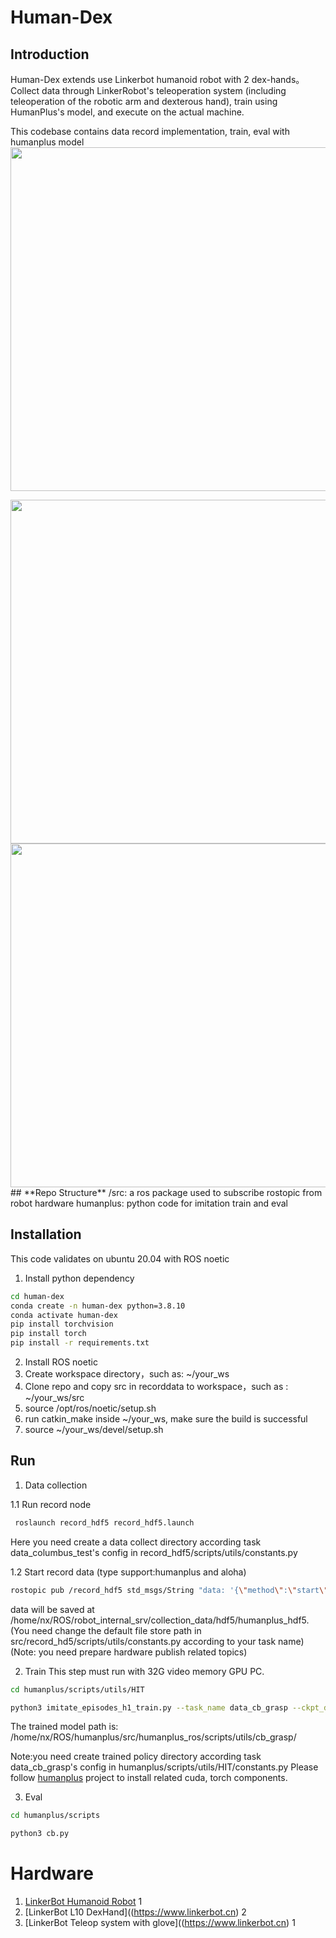 # **Human-Dex**

## **Introduction**
Human-Dex extends use Linkerbot humanoid robot with 2 dex-hands。Collect data through LinkerRobot's teleoperation system (including teleoperation of the robotic arm and dexterous hand), train using HumanPlus's model, and execute on the actual machine.

This codebase contains data record implementation, train, eval with humanplus model
<img  src="resource/grasp.gif" width="550">

<img  src="resource/grasp1.jpg" width="550">
<img  src="resource/grasp2.jpg" width="550">
## **Repo Structure**
/src: a ros package used to subscribe rostopic from robot hardware
humanplus: python code for imitation train and eval

## **Installation**

This code validates on ubuntu 20.04 with ROS noetic
1. Install python dependency
```sh
cd human-dex
conda create -n human-dex python=3.8.10
conda activate human-dex
pip install torchvision
pip install torch
pip install -r requirements.txt
```
2. Install ROS noetic 
3. Create workspace directory，such as: ~/your_ws
4. Clone repo and copy src in recorddata to workspace，such as : ~/your_ws/src
5. source /opt/ros/noetic/setup.sh 
6. run catkin_make inside ~/your_ws, make sure the build is successful
7. source ~/your_ws/devel/setup.sh


## **Run**

1. Data collection

1.1 Run record node
```sh
 roslaunch record_hdf5 record_hdf5.launch
```
Here you need create a data collect directory according  task data_columbus_test's config in record_hdf5/scripts/utils/constants.py 

1.2 Start record data (type support:humanplus and aloha)
```sh
rostopic pub /record_hdf5 std_msgs/String "data: '{\"method\":\"start\",\"type\":\"humanplus\"}'"
```
data will be saved at /home/nx/ROS/robot_internal_srv/collection_data/hdf5/humanplus_hdf5. (You need change the default file store path in src/record_hd5/scripts/utils/constants.py according to your task name)
(Note: you need prepare hardware publish related topics)

2. Train
This step must run with 32G video memory GPU PC.
```sh
cd humanplus/scripts/utils/HIT

python3 imitate_episodes_h1_train.py --task_name data_cb_grasp --ckpt_dir cb_grasp/ --policy_class HIT --chunk_size 50 --hidden_dim 512 --batch_size 48 --dim_feedforward 512 --lr 1e-5 --seed 0 --num_steps 100000 --eval_every 1000 --validate_every 1000 --save_every 1000 --no_encoder --backbone resnet18 --same_backbones --use_pos_embd_image 1 --use_pos_embd_action 1 --dec_layers 6 --gpu_id 0 --feature_loss_weight 0.005 --use_mask --data_aug
```
The trained model path is:
/home/nx/ROS/humanplus/src/humanplus_ros/scripts/utils/cb_grasp/

Note:you need create trained policy directory according task data_cb_grasp's config in humanplus/scripts/utils/HIT/constants.py
Please follow [humanplus](https://github.com/MarkFzp/humanplus) project to install related cuda, torch components.

3. Eval
```sh
cd humanplus/scripts

python3 cb.py
```

# **Hardware**
1. [LinkerBot Humanoid Robot](https://www.linkerbot.cn) 1
2. [LinkerBot L10 DexHand]((https://www.linkerbot.cn) 2
3. [LinkerBot Teleop system with glove]((https://www.linkerbot.cn) 1

